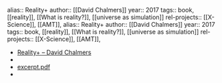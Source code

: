alias:: Reality+
author:: [[David Chalmers]]
year:: 2017
tags:: book, [[reality]], [[What is reality?]], [[universe as simulation]]
rel-projects:: [[X-Science]], [[AMT]],
alias:: Reality+
author:: [[David Chalmers]]
year:: 2017
tags:: book, [[reality]], [[What is reality?]], [[universe as simulation]]
rel-projects:: [[X-Science]], [[AMT]],

- [Reality+ – David Chalmers](https://consc.net/reality/)
-
- [excerpt.pdf](https://consc.net/reality+/excerpt.pdf)
-

